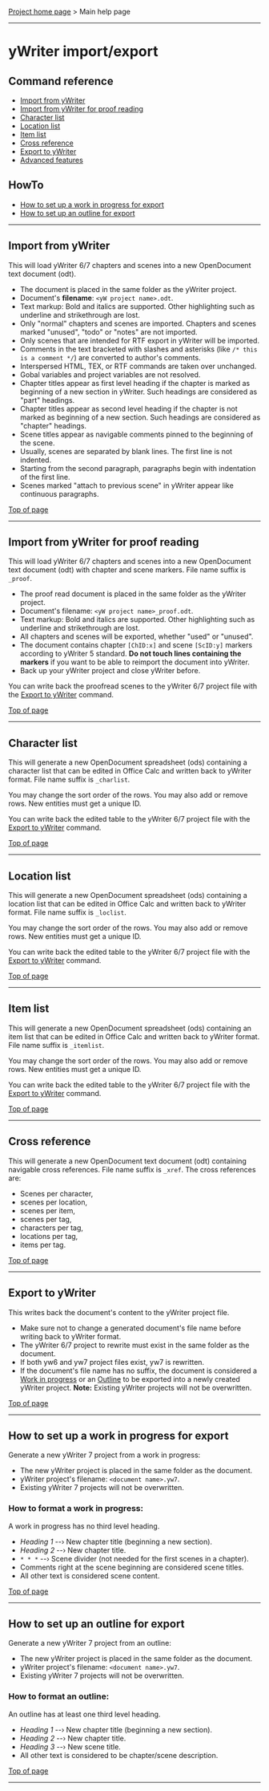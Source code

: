 [Project home page](https://peter88213.github.io/yw-cnv/) > Main help page

------------------------------------------------------------------------

# yWriter import/export

## Command reference

-   [Import from yWriter](#import-from-ywriter)
-   [Import from yWriter for proof
    reading](#import-from-ywriter-for-proof-reading)
-   [Character list](#character-list)
-   [Location list](#location-list)
-   [Item list](#item-list)
-   [Cross reference](#cross-reference)
-   [Export to yWriter](#export-to-ywriter) 
-   [Advanced features](help-adv)

## HowTo

-   [How to set up a work in progress for
    export](#how-to-set-up-a-work-in-progress-for-export)
-   [How to set up an outline for
    export](#how-to-set-up-an-outline-for-export)

------------------------------------------------------------------------

## Import from yWriter

This will load yWriter 6/7 chapters and scenes into a new OpenDocument
text document (odt).

-   The document is placed in the same folder as the yWriter project.
-   Document's **filename**: `<yW project name>.odt`.
-   Text markup: Bold and italics are supported. Other highlighting such
    as underline and strikethrough are lost.
-   Only "normal" chapters and scenes are imported. Chapters and
    scenes marked "unused", "todo" or "notes" are not imported.
-   Only scenes that are intended for RTF export in yWriter will be
    imported.
-   Comments in the text bracketed with slashes and asterisks (like
    `/* this is a comment */`) are converted to author's comments.
-   Interspersed HTML, TEX, or RTF commands are taken over unchanged.
-   Gobal variables and project variables are not resolved.
-   Chapter titles appear as first level heading if the chapter is
    marked as beginning of a new section in yWriter. Such headings are
    considered as "part" headings.
-   Chapter titles appear as second level heading if the chapter is not
    marked as beginning of a new section. Such headings are considered
    as "chapter" headings.
-   Scene titles appear as navigable comments pinned to the beginning of
    the scene.
-   Usually, scenes are separated by blank lines. The first line is not
    indented.
-   Starting from the second paragraph, paragraphs begin with
    indentation of the first line.
-   Scenes marked "attach to previous scene" in yWriter appear like
    continuous paragraphs.

[Top of page](#top)

------------------------------------------------------------------------

## Import from yWriter for proof reading

This will load yWriter 6/7 chapters and scenes into a new OpenDocument
text document (odt) with chapter and scene markers. File name suffix is
`_proof`.

-   The proof read document is placed in the same folder as the yWriter
    project.
-   Document's filename: `<yW project name>_proof.odt`.
-   Text markup: Bold and italics are supported. Other highlighting such
    as underline and strikethrough are lost.
-   All chapters and scenes will be exported, whether "used" or
    "unused".
-   The document contains chapter `[ChID:x]` and scene `[ScID:y]`
    markers according to yWriter 5 standard. **Do not touch lines
    containing the markers** if you want to be able to reimport the
    document into yWriter.
-   Back up your yWriter project and close yWriter before.

You can write back the proofread scenes to the yWriter 6/7 project file
with the [Export to yWriter](#export-to-ywriter) command.

[Top of page](#top)

------------------------------------------------------------------------

## Character list

This will generate a new OpenDocument spreadsheet (ods) containing a
character list that can be edited in Office Calc and written back to
yWriter format. File name suffix is `_charlist`.

You may change the sort order of the rows. You may also add or remove
rows. New entities must get a unique ID.

You can write back the edited table to the yWriter 6/7 project file with
the [Export to yWriter](#export-to-ywriter) command.

[Top of page](#top)

------------------------------------------------------------------------

## Location list

This will generate a new OpenDocument spreadsheet (ods) containing a
location list that can be edited in Office Calc and written back to
yWriter format. File name suffix is `_loclist`.

You may change the sort order of the rows. You may also add or remove
rows. New entities must get a unique ID.

You can write back the edited table to the yWriter 6/7 project file with
the [Export to yWriter](#export-to-ywriter) command.

[Top of page](#top)

------------------------------------------------------------------------

## Item list

This will generate a new OpenDocument spreadsheet (ods) containing an
item list that can be edited in Office Calc and written back to yWriter
format. File name suffix is `_itemlist`.

You may change the sort order of the rows. You may also add or remove
rows. New entities must get a unique ID.

You can write back the edited table to the yWriter 6/7 project file with
the [Export to yWriter](#export-to-ywriter) command.

[Top of page](#top)

------------------------------------------------------------------------

## Cross reference

This will generate a new OpenDocument text document (odt) containing
navigable cross references. File name suffix is `_xref`. The cross
references are:

-   Scenes per character,
-   scenes per location,
-   scenes per item,
-   scenes per tag,
-   characters per tag,
-   locations per tag,
-   items per tag.

[Top of page](#top)

------------------------------------------------------------------------

## Export to yWriter

This writes back the document's content to the yWriter project file.

-   Make sure not to change a generated document's file name before
    writing back to yWriter format.
-   The yWriter 6/7 project to rewrite must exist in the same folder as
    the document.
-   If both yw6 and yw7 project files exist, yw7 is rewritten.
-   If the document's file name has no suffix, the document is
    considered a [Work in
    progress](#how-to-set-up-a-work-in-progress-for-export) or an
    [Outline](#how-to-set-up-an-outline-for-export) to be exported into
    a newly created yWriter project. **Note:** Existing yWriter projects
    will not be overwritten.

[Top of page](#top)

------------------------------------------------------------------------

## How to set up a work in progress for export

Generate a new yWriter 7 project from a work in progress:

-   The new yWriter project is placed in the same folder as the
    document.
-   yWriter project's filename: `<document name>.yw7`.
-   Existing yWriter 7 projects will not be overwritten.

### How to format a work in progress:

A work in progress has no third level heading.

-   *Heading 1* --› New chapter title (beginning a new section).
-   *Heading 2* --› New chapter title.
-   `* * *` --› Scene divider (not needed for the first scenes in a
    chapter).
-   Comments right at the scene beginning are considered scene titles.
-   All other text is considered scene content.

[Top of page](#top)

------------------------------------------------------------------------

## How to set up an outline for export

Generate a new yWriter 7 project from an outline:

-   The new yWriter project is placed in the same folder as the
    document.
-   yWriter project's filename: `<document name>.yw7`.
-   Existing yWriter 7 projects will not be overwritten.

### How to format an outline:

An outline has at least one third level heading.

-   *Heading 1* --› New chapter title (beginning a new section).
-   *Heading 2* --› New chapter title.
-   *Heading 3* --› New scene title.
-   All other text is considered to be chapter/scene description.

[Top of page](#top)

------------------------------------------------------------------------
